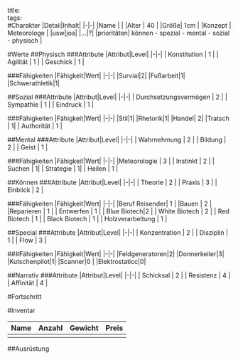 title:   
tags:   
#Charakter
|Detail|Inhalt|
|-|-|
|Name | |
|Alter | 40 |
|Größe| 1cm |
|Konzept | Meteorologe |
|usw|joa|
|...|?|
|prioritäten| können - spezial - mental - sozial - physisch |

#Werte
##Physisch
###Attribute
|Attribut|Level|
|-|-|
| Konstitution | 1 |
| Agilität | 1 |
| Geschick | 1 |

###Fähigkeiten
|Fähigkeit|Wert|
|-|-|
|Survial|2|
|Fußarbeit|1|
|Schwerathletik|1|


##Sozial
###Attribute 
|Attribut|Level|
|-|-|
| Durchsetzungsvermögen | 2 |
| Sympathie | 1 |
| Eindruck | 1 |


###Fähigkeiten
|Fähigkeit|Wert|
|-|-|
|Stil|1|
|Rhetorik|1|
|Handel| 2|
|Tratsch | 1|
| Authorität | 1 |


##Mental
###Attribute 
|Attribut|Level|
|-|-|
| Wahrnehmung | 2 |
| Bildung | 2 |
| Geist | 1 |


###Fähigkeiten
|Fähigkeit|Wert|
|-|-|
|Meteorologie | 3 |
| Instinkt | 2 |
| Suchen | 1|
| Strategie | 1|
| Heilen | 1 |


##Können
###Attribute 
|Attribut|Level|
|-|-|
| Theorie | 2 |
| Praxis | 3 |
| Einblick | 2 |


###Fähigkeiten
|Fähigkeit|Wert|
|-|-|
|Beruf Reisender| 1 |
|Bauen | 2 | 
|Reparieren | 1 |
| Entwerfen | 1 |
| Blue Biotech|2 |
| White Biotech | 2 |
| Red Biotech | 1 |
| Black Biotech | 1 |
| Holzverarbeitung | 1 |

##Special
###Attribute 
|Attribut|Level|
|-|-|
| Konzentration | 2 |
| Disziplin | 1 |
| Flow | 3 |


###Fähigkeiten
|Fähigkeit|Wert|
|-|-|
|Feldgeneratoren|2|
|Donnerkeiler|3|
|Kutschenpilot|1|
|Scanner|0 |
|Elektrostaticc|0|

##Narrativ
###Attribute
|Attribut|Level|
|-|-|
| Schicksal | 2 |
| Resistenz | 4 |
| Affinität | 4 |


#Fortschritt

#Inventar

|Name|Anzahl|Gewicht|Preis|
|---|---|---|---|
|||||

##Ausrüstung

